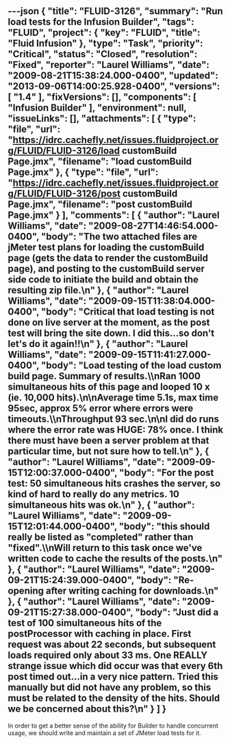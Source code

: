 ---json
{
  "title": "FLUID-3126",
  "summary": "Run load tests for the Infusion Builder",
  "tags": "FLUID",
  "project": {
    "key": "FLUID",
    "title": "Fluid Infusion"
  },
  "type": "Task",
  "priority": "Critical",
  "status": "Closed",
  "resolution": "Fixed",
  "reporter": "Laurel Williams",
  "date": "2009-08-21T15:38:24.000-0400",
  "updated": "2013-09-06T14:00:25.928-0400",
  "versions": [
    "1.4"
  ],
  "fixVersions": [],
  "components": [
    "Infusion Builder"
  ],
  "environment": null,
  "issueLinks": [],
  "attachments": [
    {
      "type": "file",
      "url": "https://idrc.cachefly.net/issues.fluidproject.org/FLUID/FLUID-3126/load customBuild Page.jmx",
      "filename": "load customBuild Page.jmx"
    },
    {
      "type": "file",
      "url": "https://idrc.cachefly.net/issues.fluidproject.org/FLUID/FLUID-3126/post customBuild Page.jmx",
      "filename": "post customBuild Page.jmx"
    }
  ],
  "comments": [
    {
      "author": "Laurel Williams",
      "date": "2009-08-27T14:46:54.000-0400",
      "body": "The two attached files are jMeter test plans for loading the customBuild page (gets the data to render the customBuild page), and posting to the customBuild server side code to initiate the build and obtain the resulting zip file.\n"
    },
    {
      "author": "Laurel Williams",
      "date": "2009-09-15T11:38:04.000-0400",
      "body": "Critical that load testing is not done on live server at the moment, as the post test will bring the site down. I did this...so don't let's do it again!!\n"
    },
    {
      "author": "Laurel Williams",
      "date": "2009-09-15T11:41:27.000-0400",
      "body": "Load testing of the load custom build page. Summary of results.\\\nRan 1000 simultaneous hits of this page and looped 10 x (ie. 10,000 hits).\n\nAverage time 5.1s, max time 95sec, approx 5% error where errors were timeouts.\\\nThroughput 93 sec.\n\nI did do runs where the error rate was HUGE: 78% once. I think there must have been a server problem at that particular time, but not sure how to tell.\n"
    },
    {
      "author": "Laurel Williams",
      "date": "2009-09-15T12:00:37.000-0400",
      "body": "For the post test: 50 simultaneous hits crashes the server, so kind of hard to really do any metrics. 10 simultaneous hits was ok.\n"
    },
    {
      "author": "Laurel Williams",
      "date": "2009-09-15T12:01:44.000-0400",
      "body": "this should really be listed as \"completed\" rather than \"fixed\".\\\nWill return to this task once we've written code to cache the results of the posts.\n"
    },
    {
      "author": "Laurel Williams",
      "date": "2009-09-21T15:24:39.000-0400",
      "body": "Re-opening after writing caching for downloads.\n"
    },
    {
      "author": "Laurel Williams",
      "date": "2009-09-21T15:27:38.000-0400",
      "body": "Just did a test of 100 simultaneous hits of the postProcessor with caching in place. First request was about 22 seconds, but subsequent loads required only about 33 ms. One REALLY strange issue which did occur was that every 6th post timed out...in a very nice pattern. Tried this manually but did not have any problem, so this must be related to the density of the hits. Should we be concerned about this?\n"
    }
  ]
}
---
In order to get a better sense of the ability for Builder to handle concurrent usage, we should write and maintain a set of JMeter load tests for it.

        
